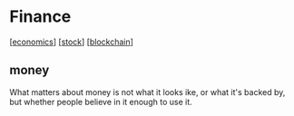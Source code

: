 # Finance
[[economics]]
[[stock]]
[[blockchain]]

## money
What matters about money is not what it looks ike, or what it's backed by, but whether people believe in it enough to use it. 

[//begin]: # "Autogenerated link references for markdown compatibility"
[economics]: economics.md "economics"
[stock]: stock.md "Stock"
[blockchain]: blockchain.md "Blockchain"
[//end]: # "Autogenerated link references"